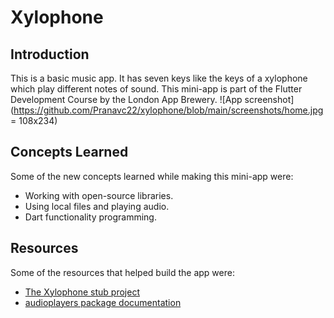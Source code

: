 # Xylophone

## Introduction
This is a basic music app. It has seven keys like the keys of a xylophone which play different notes of sound. This mini-app is part of the Flutter Development Course by the London App Brewery. 
![App screenshot](https://github.com/Pranavc22/xylophone/blob/main/screenshots/home.jpg = 108x234)

## Concepts Learned 
Some of the new concepts learned while making this mini-app were: 
- Working with open-source libraries. 
- Using local files and playing audio. 
- Dart functionality programming.  

## Resources
Some of the resources that helped build the app were: 
- [The Xylophone stub project](https://github.com/londonappbrewery/xylophone-flutter)
- [audioplayers package documentation](https://pub.dev/packages/audioplayers)